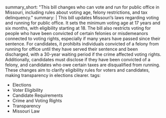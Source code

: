 summary_short: "This bill changes who can vote and run for public office in Missouri, including rules about voting age, felony restrictions, and tax delinquency."
summary: |
  This bill updates Missouri’s laws regarding voting and running for public office. It sets the minimum voting age at 17 years and six months, with eligibility starting at 18. The bill also restricts voting for people who have been convicted of certain felonies or misdemeanors connected to voting rights, especially if many years have passed since their sentence. For candidates, it prohibits individuals convicted of a felony from running for office until they have served their sentence and been discharged, with a 30-year waiting period if the crime affected voting rights. Additionally, candidates must disclose if they have been convicted of a felony, and candidates who owe certain taxes are disqualified from running. These changes aim to clarify eligibility rules for voters and candidates, making transparency in elections clearer.
tags:
  - Elections
  - Voter Eligibility
  - Candidate Requirements
  - Crime and Voting Rights
  - Transparency
  - Missouri Law
